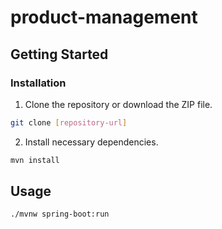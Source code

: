 # product-management

## Getting Started

### Installation

1. Clone the repository or download the ZIP file.

```bash
git clone [repository-url]
```

2. Install necessary dependencies.

```bash
mvn install
```

## Usage

```bash
./mvnw spring-boot:run
```